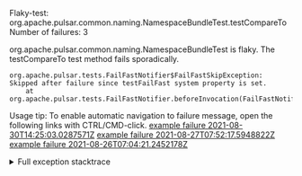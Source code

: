         
Flaky-test: org.apache.pulsar.common.naming.NamespaceBundleTest.testCompareTo
Number of failures: 3

org.apache.pulsar.common.naming.NamespaceBundleTest is flaky. The testCompareTo test method fails sporadically.

```
org.apache.pulsar.tests.FailFastNotifier$FailFastSkipException: Skipped after failure since testFailFast system property is set.
	at org.apache.pulsar.tests.FailFastNotifier.beforeInvocation(FailFastNotifier.java:88)

```

Usage tip: To enable automatic navigation to failure message, open the following links with CTRL/CMD-click.
[example failure 2021-08-30T14:25:03.0287571Z](https://github.com/apache/pulsar/runs/3462661639?check_suite_focus=true#step:9:837)
[example failure 2021-08-27T07:52:17.5948822Z](https://github.com/apache/pulsar/runs/3440855061?check_suite_focus=true#step:9:850)
[example failure 2021-08-26T07:04:21.2452178Z](https://github.com/apache/pulsar/runs/3429892062?check_suite_focus=true#step:9:810)


<details>
<summary>Full exception stacktrace</summary>
<code><pre>
org.apache.pulsar.tests.FailFastNotifier$FailFastSkipException: Skipped after failure since testFailFast system property is set.
	at org.apache.pulsar.tests.FailFastNotifier.beforeInvocation(FailFastNotifier.java:88)

</pre></code>
</details>


